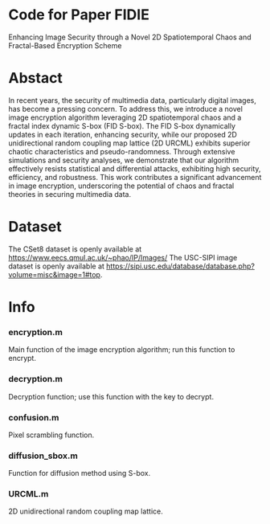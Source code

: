 # Code for Paper FIDIE
Enhancing Image Security through a Novel 2D Spatiotemporal Chaos and Fractal-Based Encryption Scheme

# Abstact
In recent years, the security of multimedia data, particularly digital images, has become a pressing concern. To address this, we introduce a novel image encryption algorithm leveraging 2D spatiotemporal chaos and a fractal index dynamic S-box (FID S-box).  The FID S-box dynamically updates in each iteration, enhancing security, while our proposed 2D unidirectional random coupling map lattice (2D URCML) exhibits superior chaotic characteristics and pseudo-randomness. Through extensive simulations and security analyses, we demonstrate that our algorithm effectively resists statistical and differential attacks, exhibiting high security, efficiency, and robustness. This work contributes a significant advancement in image encryption, underscoring the potential of chaos and fractal theories in securing multimedia data.

# Dataset
The CSet8 dataset is openly available at https://www.eecs.qmul.ac.uk/~phao/IP/Images/
The USC-SIPI image dataset is openly available at https://sipi.usc.edu/database/database.php?volume=misc&image=1#top.

# Info
### encryption.m
Main function of the image encryption algorithm; run this function to encrypt.

### decryption.m
Decryption function; use this function with the key to decrypt.

### confusion.m
Pixel scrambling function.

### diffusion_sbox.m
Function for diffusion method using S-box.

### URCML.m
2D unidirectional random coupling map lattice.
